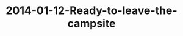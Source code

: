---
layout: blog
title: 2014-01-12-Ready-to-leave-the-campsite
category: blog
lat: 18.65269
lng: 98.63325
image: https://s3-us-west-2.amazonaws.com/travels2013/2014-01-12 19:19:48 PST.jpg
observation: 20140112191948PST
---
